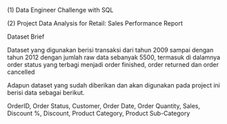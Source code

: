 (1) Data Engineer Challenge with SQL


(2) Project Data Analysis for Retail: Sales Performance Report


Dataset Brief

Dataset yang digunakan berisi transaksi dari tahun 2009 sampai dengan tahun 2012 dengan jumlah raw data sebanyak 5500, termasuk di dalamnya order status yang terbagi menjadi order finished, order returned dan order cancelled

Adapun dataset yang sudah diberikan dan akan digunakan pada project ini berisi data sebagai berikut.

OrderID, Order Status, Customer, Order Date, Order Quantity, Sales, Discount %, Discount, Product Category, Product Sub-Category

